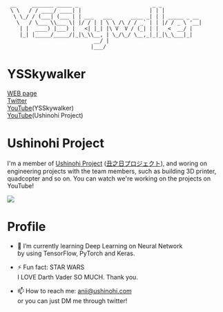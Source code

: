 ```
 __     _______ _____ _                        _ _             
 \ \   / / ____/ ____| |                      | | |            
  \ \_/ / (___| (___ | | ___   ___      ____ _| | | _____ _ __ 
   \   / \___ \\___ \| |/ / | | \ \ /\ / / _` | | |/ / _ \ '__|
    | |  ____) |___) |   <| |_| |\ V  V / (_| | |   <  __/ |   
    |_| |_____/_____/|_|\_\\__, | \_/\_/ \__,_|_|_|\_\___|_|   
                            __/ |                              
                           |___/                               
```
<!--
**YSSkywalker/YSSkywalker** is a ✨ _special_ ✨ repository because its `README.md` (this file) appears on your GitHub profile.

Here are some ideas to get you started:

- 🔭 I’m currently working on ...
- 🌱 I’m currently learning ...
- 👯 I’m looking to collaborate on ...
- 🤔 I’m looking for help with ...
- 💬 Ask me about ...
- 📫 How to reach me: ...
- 😄 Pronouns: ...
- ⚡ Fun fact: ...
-->

# YSSkywalker
[WEB page](https://www.ushinohi.com)  
[Twitter](https://twitter.com/YSSkywalker)  
[YouTube](https://www.youtube.com/channel/UCNIXXbCX91p3pnZ-UsYA2oQ)(YSSkywalker)  
[YouTube](https://www.youtube.com/channel/UCvTSx-2FzWu-x_wDwKjXN5A)(Ushinohi Project)

# Ushinohi Project
I'm a member of [Ushinohi Project](https://twitter.com/UshinohiProject) ([丑之日プロジェクト](https://twitter.com/UshinohiProject)), and woring on engineering projects with the team members, such as building 3D printer, quadcopter and so on. You can watch we're working on the projects on YouTube!

[![](https://img.youtube.com/vi/zIvZpHonD8g/0.jpg)](https://www.youtube.com/watch?v=zIvZpHonD8g)

# Profile
- 🌱 I’m currently learning Deep Learning on Neural Network  
by using TensorFlow, PyTorch and Keras.

- ⚡ Fun fact: STAR WARS  
I LOVE Darth Vader SO MUCH. Thank you.

- 📫 How to reach me: anii@ushinohi.com  
or you can just DM me through twitter!